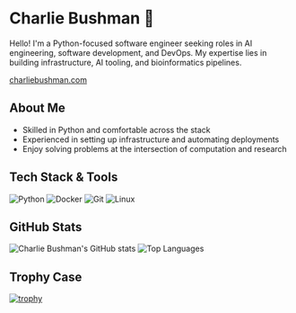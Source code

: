 # Charlie Bushman :wave:

Hello! I'm a Python-focused software engineer seeking roles in AI engineering, software development, and DevOps. My expertise lies in building infrastructure, AI tooling, and bioinformatics pipelines.

[charliebushman.com](https://charliebushman.com)

## About Me
- Skilled in Python and comfortable across the stack
- Experienced in setting up infrastructure and automating deployments
- Enjoy solving problems at the intersection of computation and research

## Tech Stack & Tools
![Python](https://img.shields.io/badge/-Python-blue?logo=python&logoColor=white)
![Docker](https://img.shields.io/badge/-Docker-blue?logo=docker&logoColor=white)
![Git](https://img.shields.io/badge/-Git-critical?logo=git&logoColor=white)
![Linux](https://img.shields.io/badge/-Linux-important?logo=linux&logoColor=white)

## GitHub Stats
![Charlie Bushman's GitHub stats](https://github-readme-stats.vercel.app/api?username=Ulthran&show_icons=true&theme=tokyonight)
![Top Languages](https://github-readme-stats.vercel.app/api/top-langs/?username=Ulthran&layout=compact&theme=tokyonight)

## Trophy Case
[![trophy](https://github-profile-trophy.vercel.app/?username=Ulthran&theme=onedark&no-frame=true)](https://github.com/ryo-ma/github-profile-trophy)

<!--
**Ulthran/Ulthran** is a ✨ _special_ ✨ repository because its `README.md` (this file) appears on your GitHub profile.
-->
